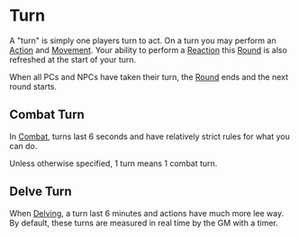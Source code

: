 # Turn

A "turn" is simply one players turn to act. On a turn you may perform an [Action](Action.md) and [Movement](../Combat/Movement.md). Your ability to perform a [Reaction](../Combat/Reaction.md) this [Round](Round.md) is also refreshed at the start of your turn.

When all PCs and NPCs have taken their turn, the [Round](Round.md) ends and the next round starts.

## Combat Turn

In [Combat](../Combat/Combat.md), turns last 6 seconds and have relatively strict rules for what you can do.

Unless otherwise specified, 1 turn means 1 combat turn.

## Delve Turn

When [Delving](../Exploration/Delving.md), a turn last 6 minutes and actions have much more lee way. By default, these turns are measured in real time by the GM with a timer.
